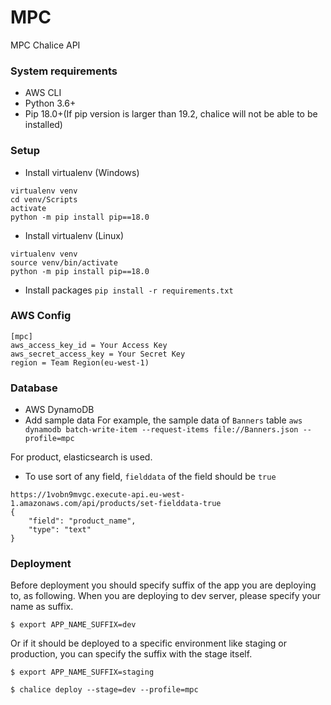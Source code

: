# MPC
MPC Chalice API

### System requirements
- AWS CLI
- Python 3.6+
- Pip 18.0+(If pip version is larger than 19.2, chalice will not be able to be installed)

### Setup
- Install virtualenv (Windows)
```
virtualenv venv
cd venv/Scripts
activate
python -m pip install pip==18.0
```
- Install virtualenv (Linux)
```
virtualenv venv
source venv/bin/activate
python -m pip install pip==18.0

```
- Install packages  `pip install -r requirements.txt`


### AWS Config
```
[mpc]
aws_access_key_id = Your Access Key
aws_secret_access_key = Your Secret Key
region = Team Region(eu-west-1)
```
### Database
- AWS DynamoDB 
- Add sample data
For example, the sample data of `Banners` table
`aws dynamodb batch-write-item --request-items file://Banners.json --profile=mpc`

For product, elasticsearch is used.
- To use sort of any field, `fielddata` of the field should be `true`
```
https://1vobn9mvgc.execute-api.eu-west-1.amazonaws.com/api/products/set-fielddata-true
{
	"field": "product_name",
	"type": "text"
}
```

### Deployment
Before deployment you should specify suffix of the app you are deploying to, as following.
When you are deploying to dev server, please specify your name as suffix.
```
$ export APP_NAME_SUFFIX=dev
```
Or if it should be deployed to a specific environment like staging or production, you can specify the suffix with the stage itself.
```
$ export APP_NAME_SUFFIX=staging
```


```
$ chalice deploy --stage=dev --profile=mpc
```